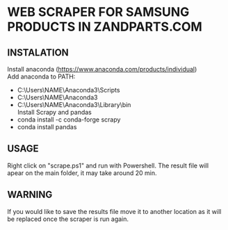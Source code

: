 # WEB SCRAPER FOR SAMSUNG PRODUCTS IN ZANDPARTS.COM    
## INSTALATION   
Install anaconda (https://www.anaconda.com/products/individual)    
Add anaconda to PATH:    
 - C:\Users\NAME\Anaconda3\Scripts        
 - C:\Users\NAME\Anaconda3       
 - C:\Users\NAME\Anaconda3\Library\bin      
 Install Scrapy and pandas
 - conda install -c conda-forge scrapy
 - conda install pandas
## USAGE      
Right click on "scrape.ps1" and run with Powershell.
The result file will apear on the main folder, it may take around 20 min.
## WARNING
If you would like to save the results file move it to another location as it will be replaced once the scraper is run again.
